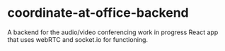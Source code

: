 # coordinate-at-office-backend
A backend for the audio/video conferencing work in progress React app that uses webRTC and socket.io for functioning.
